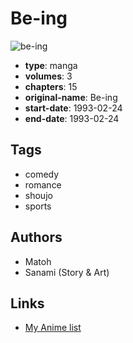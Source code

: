 # Be-ing

![be-ing](https://cdn.myanimelist.net/images/manga/3/230139.jpg)

-   **type**: manga
-   **volumes**: 3
-   **chapters**: 15
-   **original-name**: Be-ing
-   **start-date**: 1993-02-24
-   **end-date**: 1993-02-24

## Tags

-   comedy
-   romance
-   shoujo
-   sports

## Authors

-   Matoh
-   Sanami (Story & Art)

## Links

-   [My Anime list](https://myanimelist.net/manga/97788/Be-ing)
